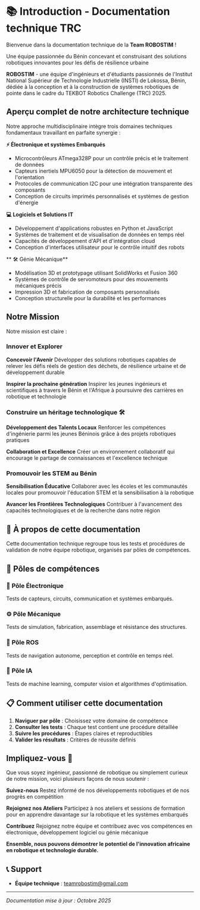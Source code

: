 # 📚 Introduction - Documentation technique TRC

Bienvenue dans la documentation technique de la **Team ROBOSTIM** !

Une équipe passionnée du Bénin concevant et construisant des solutions robotiques innovantes pour les défis de résilience urbaine

**ROBOSTIM** - une équipe d'ingénieurs et d'étudiants passionnés de l'Institut National Supérieur de Technologie Industrielle (INSTI) de Lokossa, Bénin, dédiée à la conception et à la construction de systèmes robotiques de pointe dans le cadre du TEKBOT Robotics Challenge (TRC) 2025.

## Aperçu complet de notre architecture technique


Notre approche multidisciplinaire intègre trois domaines techniques fondamentaux travaillant en parfaite synergie :

**⚡ Électronique et systèmes Embarqués**
- Microcontrôleurs ATmega328P pour un contrôle précis et le traitement de données
- Capteurs inertiels MPU6050 pour la détection de mouvement et l'orientation
- Protocoles de communication I2C pour une intégration transparente des composants
- Conception de circuits imprimés personnalisés et systèmes de gestion d'énergie

**💻 Logiciels et Solutions IT**
- Développement d'applications robustes en Python et JavaScript
- Systèmes de traitement et de visualisation de données en temps réel
- Capacités de développement d'API et d'intégration cloud
- Conception d'interfaces utilisateur pour le contrôle intuitif des robots

** 🛠️ Génie Mécanique**
- Modélisation 3D et prototypage utilisant SolidWorks et Fusion 360
- Systèmes de contrôle de servomoteurs pour des mouvements mécaniques précis
- Impression 3D et fabrication de composants personnalisés
- Conception structurelle pour la durabilité et les performances

## Notre Mission 

Notre mission est claire :

### **Innover** **et** **Explorer**
**Concevoir l'Avenir**
Développer des solutions robotiques capables de relever les défis réels de gestion des déchets, de résilience urbaine et de développement durable

**Inspirer la prochaine génération**
Inspirer les jeunes ingénieurs et scientifiques à travers le Bénin et l'Afrique à poursuivre des carrières en robotique et technologie

### **Construire un héritage technologique 🛠️**
**Développement des Talents Locaux**
Renforcer les compétences d'ingénierie parmi les jeunes Béninois grâce à des projets robotiques pratiques

**Collaboration et Excellence**
Créer un environnement collaboratif qui encourage le partage de connaissances et l'excellence technique

### **Promouvoir les STEM au Bénin**
**Sensibilisation Éducative**
Collaborer avec les écoles et les communautés locales pour promouvoir l'éducation STEM et la sensibilisation à la robotique

**Avancer les Frontières Technologiques**
Contribuer à l'avancement des capacités technologiques et de la recherche dans notre région

## 🎯 À propos de cette documentation

Cette documentation technique regroupe tous les tests et procédures de validation de notre équipe robotique, organisés par pôles de compétences.

## 🔧 Pôles de compétences

### 🔌 **Pôle Électronique**
Tests de capteurs, circuits, communication et systèmes embarqués.

### ⚙️ **Pôle Mécanique** 
Tests de simulation, fabrication, assemblage et résistance des structures.

### 🤖 **Pôle ROS**
Tests de navigation autonome, perception et contrôle en temps réel.

### 🧠 **Pôle IA**
Tests de machine learning, computer vision et algorithmes d'optimisation.

## 📋 Comment utiliser cette documentation

1. **Naviguer par pôle** : Choisissez votre domaine de compétence
2. **Consulter les tests** : Chaque test contient une procédure détaillée
3. **Suivre les procédures** : Étapes claires et reproductibles
4. **Valider les résultats** : Critères de réussite définis


## Impliquez-vous 🤝

Que vous soyez ingénieur, passionné de robotique ou simplement curieux de notre mission, voici plusieurs façons de nous soutenir :

**Suivez-nous**
Restez informé de nos développements robotiques et de nos progrès en compétition

**Rejoignez nos Ateliers**
Participez à nos ateliers et sessions de formation pour en apprendre davantage sur la robotique et les systèmes embarqués

**Contribuez**
Rejoignez notre équipe et contribuez avec vos compétences en électronique, développement logiciel ou génie mécanique

**Ensemble, nous pouvons démontrer le potentiel de l'innovation africaine en robotique et technologie durable.**

## 📞 Support

- **Équipe technique** : teamrobostim@gmail.com


---

*Documentation mise à jour : Octobre 2025*